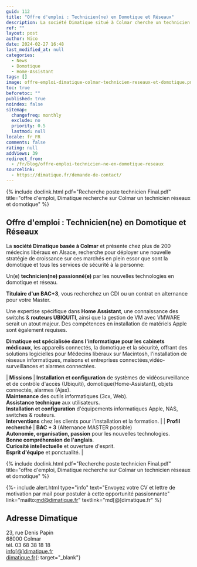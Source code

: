 ```yaml
---
guid: 112
title: "Offre d'emploi : Technicien(ne) en Domotique et Réseaux"
description: La société Dimatique situé à Colmar cherche un technicien en Domotique et Réseaux
ref: ""
layout: post
author: Nico
date: 2024-02-27 16:48
last_modified_at: null
categories:
  - News
  - Domotique
  - Home-Assistant
tags: []
image: offre-emploi-dimatique-colmar-technicien-reseaux-et-domotique.png
toc: true
beforetoc: ""
published: true
noindex: false
sitemap:
  changefreq: monthly
  exclude: no
  priority: 0.5
  lastmod: null
locale: fr_FR
comments: false
rating: null
addViews: 39
redirect_from:
  - /fr/blog/offre-emploi-technicien-ne-en-domotique-reseaux
sourcelink:
  - https://dimatique.fr/demande-de-contact/
---
```


{% include doclink.html pdf="Recherche poste technicien Final.pdf" title="offre d'emploi, Dimatique recherche sur Colmar un technicien réseaux et domotique" %}

## Offre d'emploi : Technicien(ne) en Domotique et Réseaux

La **société Dimatique basée à Colmar** et présente chez plus de 200 médecins libéraux en Alsace, recherche pour déployer une nouvelle stratégie de croissance sur ces marchés en plein essor que sont la domotique et tous les services de sécurité à la personne:

Un(e) **technicien(ne) passionné(e)** par les nouvelles technologies en domotique et réseau.

**Titulaire d'un BAC+3**, vous recherchez un CDI ou un contrat en alternance pour votre Master.

Une expertise spécifique dans **Home Assistant**, une connaissance des switchs & **routeurs UBIQUITI**, ainsi que la gestion de VM avec VMWARE serait un atout majeur. Des compétences en installation de matériels Apple sont également requises.

**Dimatique est spécialisée dans l'informatique pour les cabinets médicaux**, les appareils connectés, la domotique et la sécurité, offrant des solutions logicielles pour Médecins libéraux sur Macintosh, l'installation de réseaux informatiques, maisons et entreprises connectées,vidéo-surveillances et alarmes connectées.

| **Missions** | **Installation et configuration** de systèmes de vidéosurveillance et de contrôle d'accès (Ubiquiti), domotique(Home-Assistant), objets connectés, alarmes (Ajax).<br>**Maintenance** des outils informatiques (3cx, Web).<br>**Assistance technique** aux utilisateurs.<br>**Installation et configuration** d'équipements informatiques Apple, NAS, switches & routeurs.<br>**Interventions** chez les clients pour l'installation et la formation. |
| **Profil recherché** | **BAC + 3** (Alternance MASTER possible)<br>**Autonomie, organisation, passion** pour les nouvelles technologies.<br>**Bonne compréhension de l'anglais**.<br>**Curiosité intellectuelle** et ouverture d'esprit.<br>**Esprit d'équipe** et ponctualité. |

{% include doclink.html pdf="Recherche poste technicien Final.pdf" title="offre d'emploi, Dimatique recherche sur Colmar un technicien réseaux et domotique" %}

{%- include alert.html type="info" text="Envoyez votre CV et lettre de motivation par mail pour postuler à cette opportunité passionnante" link="mailto:md@dimatique.fr" textlink="md[@]dimatique.fr" %}

## Adresse Dimatique

23, rue Denis Papin<br>
68000 Colmar<br>
tél. 03 68 38 18 18<br>
[info[@]dimatique.fr](mailto:info@dimatique.fr)<br>
[dimatique.fr](https://dimatique.fr){: target="_blank"}
